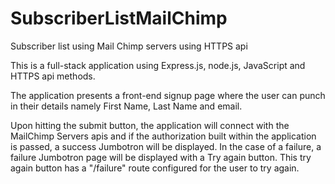 # SubscriberListMailChimp
Subscriber list using Mail Chimp servers using HTTPS api


This is a full-stack application using Express.js, node.js, JavaScript and HTTPS api methods. 

The application presents a front-end signup page where the user can punch in their details namely First Name, Last Name and email. 

Upon hitting the submit button, the application will connect with the MailChimp Servers apis and if the authorization built within the application 
is passed, a success Jumbotron will be displayed. In the case of a failure, a failure Jumbotron page will be displayed with a Try again button. This try again button
has a "/failure" route configured for the user to try again. 

